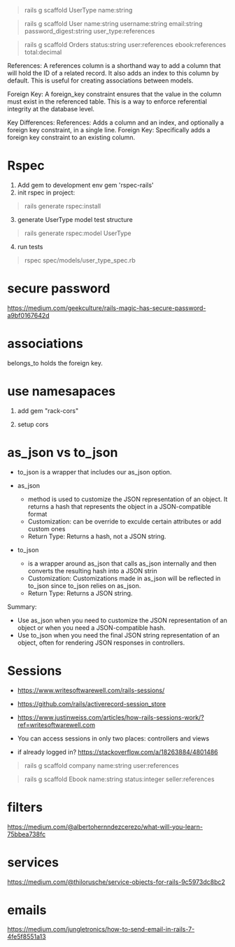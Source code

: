 > rails g scaffold UserType name:string 

> rails g scaffold User name:string username:string email:string password_digest:string user_type:references

> rails g scaffold Orders status:string user:references ebook:references total:decimal

References:
A references column is a shorthand way to add a column that will hold the ID of a related record. It also adds an index to this column by default. This is useful for creating associations between models.

Foreign Key:
A foreign_key constraint ensures that the value in the column must exist in the referenced table. This is a way to enforce referential integrity at the database level.

Key Differences: 
References: Adds a column and an index, and optionally a foreign key constraint, in a single line.
Foreign Key: Specifically adds a foreign key constraint to an existing column.

# Rspec
1. Add gem to development env
  gem 'rspec-rails' 
2. init rspec in project: 
  > rails generate rspec:install
3. generate UserType model test structure
  > rails generate rspec:model UserType
4. run tests 
  > rspec spec/models/user_type_spec.rb

# secure password 
https://medium.com/geekculture/rails-magic-has-secure-password-a9bf0167642d 

# associations 
belongs_to holds the foreign key.

# use namesapaces 

1. add gem "rack-cors"

2. setup cors 


# as_json vs to_json

- to_json is a wrapper that includes our as_json option.

- as_json
  - method is used to customize the JSON representation of an object. It returns a hash that represents the object in a JSON-compatible format
  - Customization: can be override to exculde certain attributes or add custom ones 
  - Return Type: Returns a hash, not a JSON string.

- to_json
  - is a wrapper around as_json that calls as_json internally and then converts the resulting hash into a JSON strin
  - Customization: Customizations made in as_json will be reflected in to_json since to_json relies on as_json.
  - Return Type: Returns a JSON string.

Summary: 
- Use as_json when you need to customize the JSON representation of an object or when you need a JSON-compatible hash.
- Use to_json when you need the final JSON string representation of an object, often for rendering JSON responses in controllers.


# Sessions 
- https://www.writesoftwarewell.com/rails-sessions/
- https://github.com/rails/activerecord-session_store 
- https://www.justinweiss.com/articles/how-rails-sessions-work/?ref=writesoftwarewell.com

- You can access sessions in only two places: controllers and views 

- if already logged in? https://stackoverflow.com/a/18263884/4801486

> rails g scaffold company name:string user:references

> rails g scaffold Ebook name:string status:integer seller:references


# filters
https://medium.com/@albertohernndezcerezo/what-will-you-learn-75bbea738fc


# services 
https://medium.com/@thilorusche/service-objects-for-rails-9c5973dc8bc2 

# emails
https://medium.com/jungletronics/how-to-send-email-in-rails-7-4fe5f8551a13

